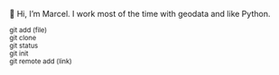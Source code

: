 👋 Hi, I’m Marcel. I work most of the time with geodata and like Python.


<sub>git add (file)</sub>  
<sub>git clone</sub>  
<sub>git status</sub>  
<sub>git init</sub>  
<sub>git remote add (link)</sub>  
